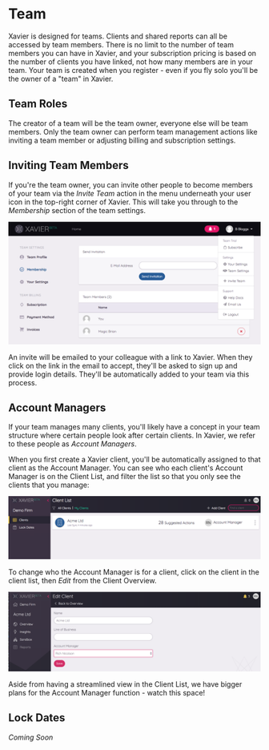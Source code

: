 # Team
Xavier is designed for teams. Clients and shared reports can all be accessed by team members. There is no limit to the 
number of team members you can have in Xavier, and your subscription pricing is based on the number of clients you have
linked, not how many members are in your team. Your team is created when you register - even if you fly solo
you'll be the owner of a "team" in Xavier.

## Team Roles
The creator of a team will be the team owner, everyone else will be team members. Only the team owner can perform 
team management actions like inviting a team member or adjusting billing and subscription settings.  

## Inviting Team Members
If you're the team owner, you can invite other people to become members of your team via the *Invite Team* action in the 
menu underneath your user icon in the top-right corner of Xavier. This will take you through to the *Membership* section
of the team settings.

![Invite Team](./images/invite-team.png) 

An invite will be emailed to your colleague with a link to Xavier. When they click on the link in the email to accept,
they'll be asked to sign up and provide login details. They'll be automatically added to your team via this process.

## Account Managers
If your team manages many clients, you'll likely have a concept in your team structure where certain people look after
certain clients. In Xavier, we refer to these people as *Account Managers*.

When you first create a Xavier client, you'll be automatically assigned to that client as the Account Manager. You can
see who each client's Account Manager is on the Client List, and filter the list so that you only see the clients that 
you manage:

![Account Manager](./images/account-manager.png)

To change who the Account Manager is for a client, click on the client in the client list, then *Edit* from the Client 
Overview. 

![Edit Account Manager](./images/account-manager-edit.png)

Aside from having a streamlined view in the Client List, we have bigger plans for the Account Manager function - watch 
this space!

## Lock Dates
*Coming Soon*